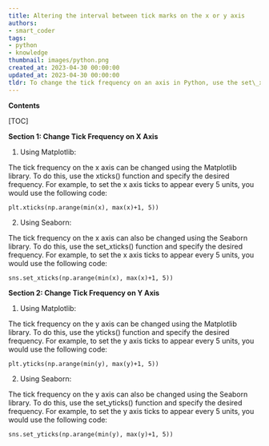 ```yaml
---
title: Altering the interval between tick marks on the x or y axis
authors:
- smart_coder
tags:
- python
- knowledge
thumbnail: images/python.png
created_at: 2023-04-30 00:00:00
updated_at: 2023-04-30 00:00:00
tldr: To change the tick frequency on an axis in Python, use the set\_xticks() or set\_yticks() methods.
---
```


**Contents**

[TOC]

**Section 1: Change Tick Frequency on X Axis**

1. Using Matplotlib:

The tick frequency on the x axis can be changed using the Matplotlib library. To do this, use the xticks() function and specify the desired frequency. For example, to set the x axis ticks to appear every 5 units, you would use the following code:

```
plt.xticks(np.arange(min(x), max(x)+1, 5))
```

2. Using Seaborn:

The tick frequency on the x axis can also be changed using the Seaborn library. To do this, use the set_xticks() function and specify the desired frequency. For example, to set the x axis ticks to appear every 5 units, you would use the following code:

```
sns.set_xticks(np.arange(min(x), max(x)+1, 5))
```

**Section 2: Change Tick Frequency on Y Axis**

1. Using Matplotlib:

The tick frequency on the y axis can be changed using the Matplotlib library. To do this, use the yticks() function and specify the desired frequency. For example, to set the y axis ticks to appear every 5 units, you would use the following code:

```
plt.yticks(np.arange(min(y), max(y)+1, 5))
```

2. Using Seaborn:

The tick frequency on the y axis can also be changed using the Seaborn library. To do this, use the set_yticks() function and specify the desired frequency. For example, to set the y axis ticks to appear every 5 units, you would use the following code:

```
sns.set_yticks(np.arange(min(y), max(y)+1, 5))
```
